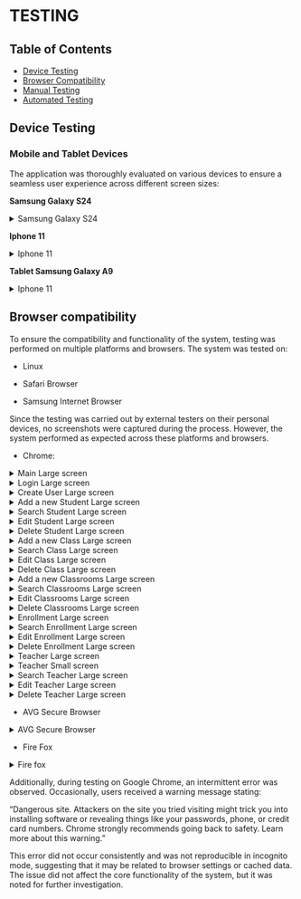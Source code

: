 # TESTING

## Table of Contents

- [Device Testing](#device-testing)
- [Browser Compatibility](#browser-compatibility)
- [Manual Testing](#manual-testing-of-user-stories)
- [Automated Testing](#automated-testing)

## Device Testing

### Mobile and Tablet Devices

The application was thoroughly evaluated on various devices to ensure a seamless user experience across different screen sizes:

**Samsung Galaxy S24**

<details><summary>Samsung Galaxy S24</summary>
<img src="docs/images/S241.jpg">
<img src="docs/images/S242.jpg">
<img src="docs/images/S243.jpg">
<img src="docs/images/S244.jpg">
<img src="docs/images/S245.jpg">
<img src="docs/images/S246.jpg">
<img src="docs/images/S247.jpg">
<img src="docs/images/S248.jpg">
<img src="docs/images/S249.jpg">
<img src="docs/images/S24210.jpg">
<img src="docs/images/S2411.jpg">
<img src="docs/images/S2412.jpg">
<img src="docs/images/S242.jpg">
<img src="docs/images/S2413.jpg">
<img src="docs/images/S2414.jpg">
<img src="docs/images/S2415.jpg">
<img src="docs/images/S2416.jpg">
<img src="docs/images/S2417.jpg">
<img src="docs/images/S2418.jpg">
</details>

**Iphone 11**

<details><summary>Iphone 11</summary>
<img src="docs/images/iphone1.jpg">
<img src="docs/images/iphone2.jpg">
<img src="docs/images/iphone3.jpg">
<img src="docs/images/iphone4.jpg">
<img src="docs/images/iphone5.jpg">
<img src="docs/images/iphone6.jpg">
</details>

**Tablet Samsung Galaxy A9**

<details><summary>Iphone 11</summary>
<img src="docs/images/a91.jpg">
<img src="docs/images/a92.jpg">
<img src="docs/images/a93.jpg">
<img src="docs/images/a94.jpg">
<img src="docs/images/a95.jpg">
<img src="docs/images/a96.jpg">
</details>

## Browser compatibility
To ensure the compatibility and functionality of the system, testing was performed on multiple platforms and browsers. The system was tested on:

- Linux

- Safari Browser

- Samsung Internet Browser 

Since the testing was carried out by external testers on their personal devices, no screenshots were captured during the process. However, the system performed as expected across these platforms and browsers.

- Chrome: 
<details><summary>Main Large screen</summary>
<img src="docs/images/homelg.png">
</details>

<details><summary>Login Large screen</summary>
<img src="docs/images/loginlg.png">
</details>

<details><summary>Create User Large screen</summary>
<img src="docs/images/createuserlg.png">
</details>

<details><summary>Add a new Student Large screen</summary>
<img src="docs/images/addstudent.png">
</details>

<details><summary>Search Student Large screen</summary>
<img src="docs/images/searchstudentlg.png">
</details>

<details><summary>Edit Student Large screen</summary>
<img src="docs/images/editstudentlg.png">
</details>

<details><summary>Delete Student Large screen</summary>
<img src="docs/images/deletestudentlg.png">
</details>

<details><summary>Add a new Class Large screen</summary>
<img src="docs/images/addclasslg.png">
</details>

<details><summary>Search Class Large screen</summary>
<img src="docs/images/searchclasslg.png">
</details>

<details><summary>Edit Class Large screen</summary>
<img src="docs/images/editclasslg.png">
</details>

<details><summary>Delete Class Large screen</summary>
<img src="docs/images/classdeletelg.png">
</details>

<details><summary>Add a new Classrooms Large screen</summary>
<img src="docs/images/addclassroomlg.png">
</details>

<details><summary>Search Classrooms Large screen</summary>
<img src="docs/images/searchclassroomlg.png">
</details>

<details><summary>Edit Classrooms Large screen</summary>
<img src="docs/images/editclassroomlg.png">
</details>

<details><summary>Delete Classrooms Large screen</summary>
<img src="docs/images/deleteclassroomlg.png">
</details>

<details><summary>Enrollment Large screen</summary>
<img src="docs/images/addenrolllg.png">
</details>

<details><summary>Search Enrollment Large screen</summary>
<img src="docs/images/searchenrolllg.png">
</details>

<details><summary>Edit Enrollment Large screen</summary>
<img src="docs/images/editenrolllg.png">
</details>

<details><summary>Delete Enrollment Large screen</summary>
<img src="docs/images/deleteenrolllg.png">
</details>

<details><summary>Teacher Large screen</summary>
<img src="docs/images/addteacherlg.png">
</details>

<details><summary>Teacher Small screen</summary>
<img src="docs/images/addteachersmall.png">
</details>

<details><summary>Search Teacher Large screen</summary>
<img src="docs/images/searchteacherlg.png">
</details>

<details><summary>Edit Teacher Large screen</summary>
<img src="docs/images/editteacherlg.png">
</details>

<details><summary>Delete Teacher Large screen</summary>
<img src="docs/images/deleteteacherlg.png">
</details>

- AVG Secure Browser 
<details><summary>AVG Secure Browser </summary>
<img src="docs/images/avg1.png">
<img src="docs/images/avg2.png">
<img src="docs/images/avg3.png">
<img src="docs/images/avg4.png">
<img src="docs/images/avg5.png">
</details>

- Fire Fox
<details><summary>Fire fox </summary>
<img src="docs/images/firefox1.jpg">
<img src="docs/images/firefox2.jpg">
<img src="docs/images/firefox3.jpg">
<img src="docs/images/firefox4.jpg">
<img src="docs/images/firefox5.jpg">
</details>

Additionally, during testing on Google Chrome, an intermittent error was observed. Occasionally, users received a warning message stating:

“Dangerous site. Attackers on the site you tried visiting might trick you into installing software or revealing things like your passwords, phone, or credit card numbers. Chrome strongly recommends going back to safety. Learn more about this warning.”

This error did not occur consistently and was not reproducible in incognito mode, suggesting that it may be related to browser settings or cached data. The issue did not affect the core functionality of the system, but it was noted for further investigation.
